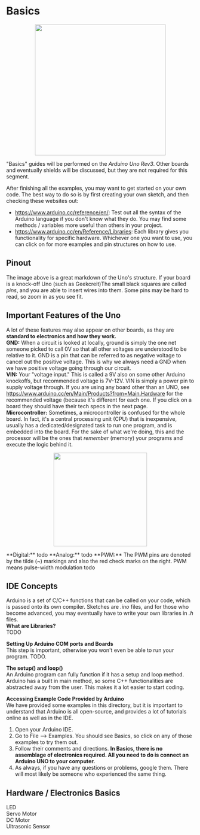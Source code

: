 # Basics  

<p align="center">
  <img src=https://i.pinimg.com/originals/fc/3c/8f/fc3c8fca279aeded8050786c715c39bd.jpg width="350"/>
</p>  

"Basics" guides will be performed on the *Arduino Uno Rev3*. Other boards and eventually shields will be discussed, but they are not required for this segment.  
  
After finishing all the examples, you may want to get started on your own code. The best way to do so is by first creating your own sketch, and then checking these websites out:
* https://www.arduino.cc/reference/en/: Test out all the syntax of the Arduino language if you don't know what they do. You may find some methods / variables more useful than others in your project.
* https://www.arduino.cc/en/Reference/Libraries: Each library gives you functionality for specific hardware. Whichever one you want to use, you can click on for more examples and pin structures on how to use.

## Pinout
The image above is a great markdown of the Uno's structure. If your board is a knock-off Uno (such as Geekcreit)The small black squares are called *pins*, and you are able to insert wires into them. Some pins may be hard to read, so zoom in as you see fit.  

## Important Features of the Uno
A lot of these features may also appear on other boards, as they are __standard to electronics and how they work.__  
**GND:** When a circuit is looked at locally, ground is simply the one net someone picked to call 0V so that all other voltages are understood to be relative to it. GND is a pin that can be referred to as negative voltage to cancel out the positive voltage. This is why we always need a GND when we have positive voltage going through our circuit.  
**VIN:** Your "voltage input." This is called a 9V also on some other Arduino knockoffs, but recommended voltage is 7V-12V. VIN is simply a power pin to supply voltage through. If you are using any board other than an UNO, see https://www.arduino.cc/en/Main/Products?from=Main.Hardware for the recommended voltage (because it's different for each one. If you click on a board they should have their tech specs in the next page.  
**Microcontroller:** Sometimes, a microcontroller is confused for the whole board. In fact, it's a central processing unit (CPU) that is inexpensive, usually has a dedicated/designated task to run one program, and is embedded into the board. For the sake of what we're doing, this and the processor will be the ones that *remember* (memory) your programs and execute the logic behind it.
<p align="center">
  <img src=https://ktechnics.com/wp-content/uploads/2015/12/atmega328p-pu.png width="250"/>
</p>  
**Digital:** todo  
**Analog:** todo  
**PWM:** The PWM pins are denoted by the tilde (~) markings and also the red check marks on the right. PWM means pulse-width modulation todo

## IDE Concepts
Arduino is a set of C/C++ functions that can be called on your code, which is passed onto its own compiler. Sketches are *.ino* files, and for those who become advanced, you may eventually have to write your own libraries in *.h* files.  
**What are Libraries?**  
TODO  
  
**Setting Up Arduino COM ports and Boards**  
This step is important, otherwise you won't even be able to run your program. TODO.  
  
**The setup() and loop()**  
An Arduino program can fully function if it has a setup and loop method. Arduino has a built in main method, so some C++ functionalities are abstracted away from the user. This makes it a lot easier to start coding.  
  
**Accessing Example Code Provided by Arduino**  
We have provided some examples in this directory, but it is important to understand that Arduino is all open-source, and provides a lot of tutorials online as well as in the IDE.
  1. Open your Arduino IDE.
  2. Go to File --> Examples. You should see Basics, so click on any of those examples to try them out.
  3. Follow their comments and directions. **In Basics, there is no assemblage of electronics required. All you need to do is connect an Arduino UNO to your computer.**
  4. As always, if you have any questions or problems, google them. There will most likely be someone who experienced the same thing.

## Hardware / Electronics Basics  
LED  
Servo Motor  
DC Motor  
Ultrasonic Sensor  


